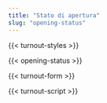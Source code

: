 ```yaml
---
title: "Stato di apertura"
slug: "opening-status"
---
```


{{< turnout-styles >}}

{{< opening-status >}}

{{< turnout-form >}}

{{< turnout-script >}}
